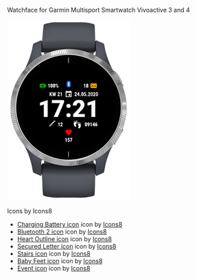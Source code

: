 Watchface for Garmin Multisport Smartwatch Vivoactive 3 and 4

![](https://github.com/Prime1Code/OnAGlimpse/blob/master/demo.png)

Icons by Icons8
* <a target="_blank" href="https://icons8.com/icons/set/charge-battery">Charging Battery icon</a> icon by <a target="_blank" href="https://icons8.com">Icons8</a>
* <a target="_blank" href="https://icons8.com/icons/set/bluetooth-2">Bluetooth 2 icon</a> icon by <a target="_blank" href="https://icons8.com">Icons8</a>
* <a target="_blank" href="https://icons8.com/icons/set/hearts">Heart Outline icon</a> icon by <a target="_blank" href="https://icons8.com">Icons8</a>
* <a target="_blank" href="https://icons8.com/icons/set/secured-letter">Secured Letter icon</a> icon by <a target="_blank" href="https://icons8.com">Icons8</a>
* <a target="_blank" href="https://icons8.com/icons/set/stairs">Stairs icon</a> icon by <a target="_blank" href="https://icons8.com">Icons8</a>
* <a target="_blank" href="https://icons8.com/icons/set/baby-feet">Baby Feet icon</a> icon by <a target="_blank" href="https://icons8.com">Icons8</a>
* <a target="_blank" href="https://icons8.com/icons/set/tear-off-calendar">Event icon</a> icon by <a target="_blank" href="https://icons8.com">Icons8</a>
